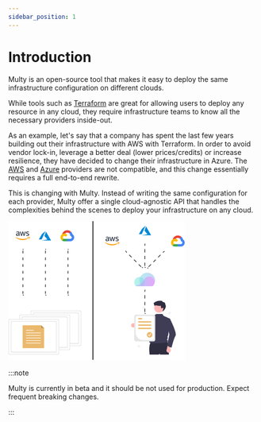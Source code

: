 ```yaml
---
sidebar_position: 1
---
```


# Introduction

Multy is an open-source tool that makes it easy to deploy the same infrastructure configuration on different clouds.

While tools such as [Terraform](https://www.terraform.io) are great for allowing users to deploy any resource in any cloud, they require infrastructure teams to know all the necessary providers inside-out.

As an example, let's say that a company has spent the last few years building out their infrastructure with AWS with Terraform. In order to avoid vendor lock-in, leverage a better deal (lower prices/credits) or increase resilience, they have decided to change their infrastructure in Azure. The [AWS](https://registry.terraform.io/providers/hashicorp/aws/latest/docs) and [Azure](https://registry.terraform.io/providers/hashicorp/azurerm/latest/docs) providers are not compatible, and this change essentially requires a full end-to-end rewrite.

This is changing with Multy. Instead of writing the same configuration for each provider, Multy offer a single cloud-agnostic API that handles the complexities behind the scenes to deploy your infrastructure on any cloud.

<!-- <p align="center">
  <img src="assets/multy-cloud.svg" alt="" width="500" />
</p> -->

<div className="fullsize">

![multycloud](assets/multy-cloud.svg)

</div>

:::note

Multy is currently in beta and it should be not used for production. Expect frequent breaking changes. 

:::